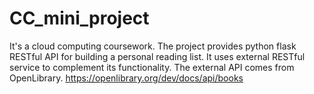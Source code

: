 # CC_mini_project
It's a cloud computing coursework. The project provides python flask RESTful API for building a personal reading list. It uses external RESTful service to complement its functionality.  The external API comes from OpenLibrary.  https://openlibrary.org/dev/docs/api/books
